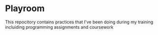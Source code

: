 # Playroom
This repocitory contains practices that I've been doing during my training incluiding programming assignments and coursework
